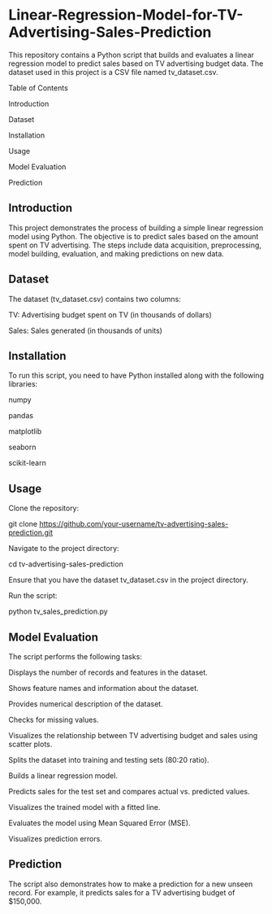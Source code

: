 # Linear-Regression-Model-for-TV-Advertising-Sales-Prediction
This repository contains a Python script that builds and evaluates a linear regression model to predict sales based on TV advertising budget data. The dataset used in this project is a CSV file named tv_dataset.csv.

Table of Contents

Introduction

Dataset

Installation

Usage

Model Evaluation

Prediction

## Introduction
This project demonstrates the process of building a simple linear regression model using Python. The objective is to predict sales based on the amount spent on TV advertising. The steps include data acquisition, preprocessing, model building, evaluation, and making predictions on new data.

## Dataset
The dataset (tv_dataset.csv) contains two columns:

TV: Advertising budget spent on TV (in thousands of dollars)

Sales: Sales generated (in thousands of units)

## Installation
To run this script, you need to have Python installed along with the following libraries:

numpy

pandas

matplotlib

seaborn

scikit-learn

## Usage
Clone the repository:

git clone https://github.com/your-username/tv-advertising-sales-prediction.git

Navigate to the project directory:

cd tv-advertising-sales-prediction

Ensure that you have the dataset tv_dataset.csv in the project directory.

Run the script:

python tv_sales_prediction.py

## Model Evaluation
The script performs the following tasks:

Displays the number of records and features in the dataset.

Shows feature names and information about the dataset.

Provides numerical description of the dataset.

Checks for missing values.

Visualizes the relationship between TV advertising budget and sales using scatter plots.

Splits the dataset into training and testing sets (80:20 ratio).

Builds a linear regression model.

Predicts sales for the test set and compares actual vs. predicted values.

Visualizes the trained model with a fitted line.

Evaluates the model using Mean Squared Error (MSE).

Visualizes prediction errors.

## Prediction

The script also demonstrates how to make a prediction for a new unseen record. For example, it predicts sales for a TV advertising budget of $150,000.
